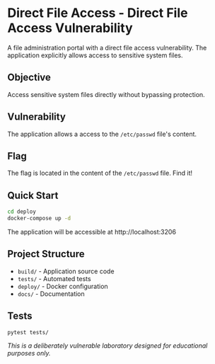 # Direct File Access - Direct File Access Vulnerability

A file administration portal with a direct file access vulnerability. The application explicitly allows access to sensitive system files.

## Objective
Access sensitive system files directly without bypassing protection.

## Vulnerability
The application allows a access to the `/etc/passwd` file's content.

## Flag
The flag is located in the content of the `/etc/passwd` file. Find it!

## Quick Start

```bash
cd deploy
docker-compose up -d
```

The application will be accessible at http://localhost:3206

## Project Structure

- `build/` - Application source code
- `tests/` - Automated tests
- `deploy/` - Docker configuration
- `docs/` - Documentation

## Tests

```bash
pytest tests/
```

*This is a deliberately vulnerable laboratory designed for educational purposes only.*
